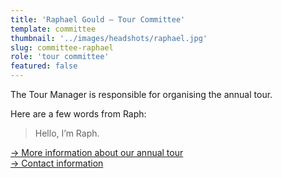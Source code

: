 ```yaml
---
title: 'Raphael Gould – Tour Committee'
template: committee
thumbnail: '../images/headshots/raphael.jpg'
slug: committee-raphael
role: 'tour committee'
featured: false
---
```


The Tour Manager is responsible for organising the annual tour. 

Here are a few words from Raph:

> Hello, I’m Raph.

[→ More information about our annual tour](/tour/)<br/>
[→ Contact information](/contact/)